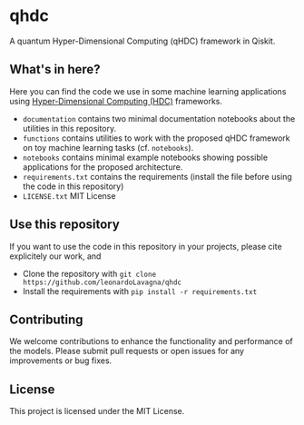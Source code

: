 # qhdc
A quantum Hyper-Dimensional Computing (qHDC) framework in Qiskit.

## What's in here?
Here you can find the code we use in some machine learning applications using [Hyper-Dimensional Computing (HDC)](https://en.wikipedia.org/wiki/Hyperdimensional_computing) frameworks.
* `documentation` contains two minimal documentation notebooks about the utilities in this repository.
* `functions` contains utilities to work with the proposed qHDC framework on toy machine learning tasks (cf. `notebooks`).
* `notebooks` contains minimal example notebooks showing possible applications for the proposed architecture.
* `requirements.txt` contains the requirements (install the file before using the code in this repository)
* `LICENSE.txt` MIT License

## Use this repository
If you want to use the code in this repository in your projects, please cite explicitely our work, and
* Clone the repository with `git clone https://github.com/leonardoLavagna/qhdc`
* Install the requirements with `pip install -r requirements.txt`

## Contributing
We welcome contributions to enhance the functionality and performance of the models. Please submit pull requests or open issues for any improvements or bug fixes.

## License
This project is licensed under the MIT License.
